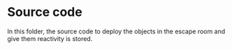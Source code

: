 # Source code

In this folder, the source code to deploy the objects in the escape room and
give them reactivity is stored.
